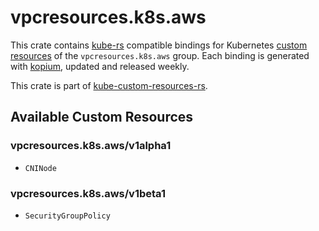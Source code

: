 <!--
SPDX-FileCopyrightText: The kube-custom-resources-rs Authors
SPDX-License-Identifier: 0BSD
 -->

# vpcresources.k8s.aws

This crate contains [kube-rs](https://kube.rs/) compatible bindings for Kubernetes [custom resources](https://kubernetes.io/docs/tasks/extend-kubernetes/custom-resources/custom-resource-definitions/) of the `vpcresources.k8s.aws` group. Each binding is generated with [kopium](https://github.com/kube-rs/kopium), updated and released weekly.

This crate is part of [kube-custom-resources-rs](https://github.com/metio/kube-custom-resources-rs).

## Available Custom Resources

### vpcresources.k8s.aws/v1alpha1
- `CNINode`
### vpcresources.k8s.aws/v1beta1
- `SecurityGroupPolicy`
